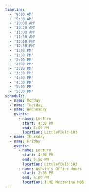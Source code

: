 ```yaml
---
timeline:
  - '9:00 AM'
  - '9:30 AM'
  - '10:00 AM'
  - '10:30 AM'
  - '11:00 AM'
  - '11:30 AM'
  - '12:00 PM'
  - '12:30 PM'
  - '1:00 PM'
  - '1:30 PM'
  - '2:00 PM'
  - '2:30 PM'
  - '3:00 PM'
  - '3:30 PM'
  - '4:00 PM'
  - '4:30 PM'
  - '5:00 PM'
  - '5:30 PM'
schedule:
  - name: Monday
  - name: Tuesday
  - name: Wednesday
    events:
      - name: Lecture
        start: 4:30 PM
        end: 5:50 PM
        location: Littlefield 103
  - name: Thursday
  - name: Friday
    events:
      - name: Lecture
        start: 4:30 PM
        end: 5:50 PM
        location: Littlefield 103
      - name: Ashwin's Office Hours
        start: 2:30 PM
        end: 4:00 PM
        location: ICME Mezzanine M05
---
```

